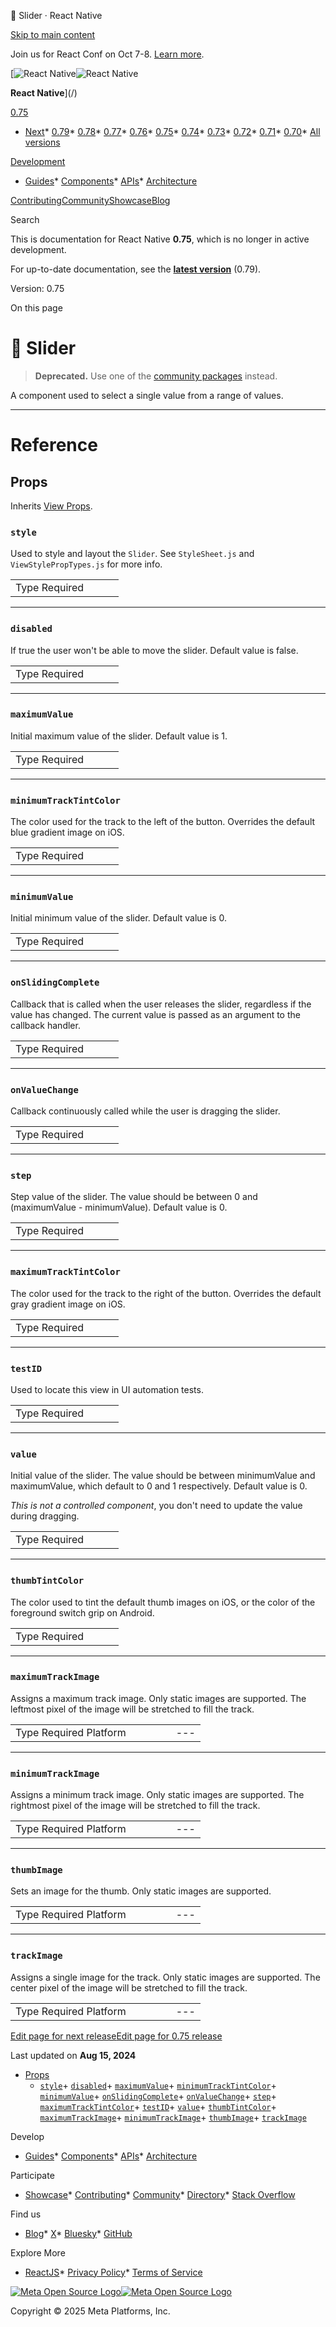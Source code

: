 🚧 Slider · React Native

[Skip to main content](#__docusaurus_skipToContent_fallback)

Join us for React Conf on Oct 7-8. [Learn more](https://conf.react.dev).

[![React Native](/img/header_logo.svg)![React Native](/img/header_logo.svg)

**React Native**](/)

[0.75](/docs/0.75/slider)

* [Next](/docs/next/getting-started)* [0.79](/docs/getting-started)* [0.78](/docs/0.78/getting-started)* [0.77](/docs/0.77/getting-started)* [0.76](/docs/0.76/getting-started)* [0.75](/docs/0.75/slider)* [0.74](/docs/0.74/slider)* [0.73](/docs/0.73/slider)* [0.72](/docs/0.72/slider)* [0.71](/docs/0.71/slider)* [0.70](/docs/0.70/slider)* [All versions](/versions)

[Development](#)

* [Guides](/docs/0.75/getting-started)* [Components](/docs/0.75/components-and-apis)* [APIs](/docs/0.75/accessibilityinfo)* [Architecture](/architecture/overview)

[Contributing](/contributing/overview)[Community](/community/overview)[Showcase](/showcase)[Blog](/blog)

Search

This is documentation for React Native **0.75**, which is no longer in active development.

For up-to-date documentation, see the **[latest version](/docs/getting-started)** (0.79).

Version: 0.75

On this page

🚧 Slider
========

> **Deprecated.** Use one of the [community packages](https://reactnative.directory/?search=slider) instead.

A component used to select a single value from a range of values.

---

Reference
=========

Props[​](#props "Direct link to Props")
---------------------------------------

Inherits [View Props](/docs/0.75/view#props).

### `style`[​](#style "Direct link to style")

Used to style and layout the `Slider`. See `StyleSheet.js` and `ViewStylePropTypes.js` for more info.

|  |  |  |  |
| --- | --- | --- | --- |
| Type Required|  |  | | --- | --- | | View.style No | | | |

---

### `disabled`[​](#disabled "Direct link to disabled")

If true the user won't be able to move the slider. Default value is false.

|  |  |  |  |
| --- | --- | --- | --- |
| Type Required|  |  | | --- | --- | | bool No | | | |

---

### `maximumValue`[​](#maximumvalue "Direct link to maximumvalue")

Initial maximum value of the slider. Default value is 1.

|  |  |  |  |
| --- | --- | --- | --- |
| Type Required|  |  | | --- | --- | | number No | | | |

---

### `minimumTrackTintColor`[​](#minimumtracktintcolor "Direct link to minimumtracktintcolor")

The color used for the track to the left of the button. Overrides the default blue gradient image on iOS.

|  |  |  |  |
| --- | --- | --- | --- |
| Type Required|  |  | | --- | --- | | [color](/docs/0.75/colors) No | | | |

---

### `minimumValue`[​](#minimumvalue "Direct link to minimumvalue")

Initial minimum value of the slider. Default value is 0.

|  |  |  |  |
| --- | --- | --- | --- |
| Type Required|  |  | | --- | --- | | number No | | | |

---

### `onSlidingComplete`[​](#onslidingcomplete "Direct link to onslidingcomplete")

Callback that is called when the user releases the slider, regardless if the value has changed. The current value is passed as an argument to the callback handler.

|  |  |  |  |
| --- | --- | --- | --- |
| Type Required|  |  | | --- | --- | | function No | | | |

---

### `onValueChange`[​](#onvaluechange "Direct link to onvaluechange")

Callback continuously called while the user is dragging the slider.

|  |  |  |  |
| --- | --- | --- | --- |
| Type Required|  |  | | --- | --- | | function No | | | |

---

### `step`[​](#step "Direct link to step")

Step value of the slider. The value should be between 0 and (maximumValue - minimumValue). Default value is 0.

|  |  |  |  |
| --- | --- | --- | --- |
| Type Required|  |  | | --- | --- | | number No | | | |

---

### `maximumTrackTintColor`[​](#maximumtracktintcolor "Direct link to maximumtracktintcolor")

The color used for the track to the right of the button. Overrides the default gray gradient image on iOS.

|  |  |  |  |
| --- | --- | --- | --- |
| Type Required|  |  | | --- | --- | | [color](/docs/0.75/colors) No | | | |

---

### `testID`[​](#testid "Direct link to testid")

Used to locate this view in UI automation tests.

|  |  |  |  |
| --- | --- | --- | --- |
| Type Required|  |  | | --- | --- | | string No | | | |

---

### `value`[​](#value "Direct link to value")

Initial value of the slider. The value should be between minimumValue and maximumValue, which default to 0 and 1 respectively. Default value is 0.

*This is not a controlled component*, you don't need to update the value during dragging.

|  |  |  |  |
| --- | --- | --- | --- |
| Type Required|  |  | | --- | --- | | number No | | | |

---

### `thumbTintColor`[​](#thumbtintcolor "Direct link to thumbtintcolor")

The color used to tint the default thumb images on iOS, or the color of the foreground switch grip on Android.

|  |  |  |  |
| --- | --- | --- | --- |
| Type Required|  |  | | --- | --- | | [color](/docs/0.75/colors) No | | | |

---

### `maximumTrackImage`[​](#maximumtrackimage "Direct link to maximumtrackimage")

Assigns a maximum track image. Only static images are supported. The leftmost pixel of the image will be stretched to fill the track.

|  |  |  |  |  |  |
| --- | --- | --- | --- | --- | --- |
| Type Required Platform|  |  |  | | --- | --- | --- | | Image.propTypes.source No iOS | | | | | |

---

### `minimumTrackImage`[​](#minimumtrackimage "Direct link to minimumtrackimage")

Assigns a minimum track image. Only static images are supported. The rightmost pixel of the image will be stretched to fill the track.

|  |  |  |  |  |  |
| --- | --- | --- | --- | --- | --- |
| Type Required Platform|  |  |  | | --- | --- | --- | | Image.propTypes.source No iOS | | | | | |

---

### `thumbImage`[​](#thumbimage "Direct link to thumbimage")

Sets an image for the thumb. Only static images are supported.

|  |  |  |  |  |  |
| --- | --- | --- | --- | --- | --- |
| Type Required Platform|  |  |  | | --- | --- | --- | | Image.propTypes.source No iOS | | | | | |

---

### `trackImage`[​](#trackimage "Direct link to trackimage")

Assigns a single image for the track. Only static images are supported. The center pixel of the image will be stretched to fill the track.

|  |  |  |  |  |  |
| --- | --- | --- | --- | --- | --- |
| Type Required Platform|  |  |  | | --- | --- | --- | | Image.propTypes.source No iOS | | | | | |

[Edit page for next release](https://github.com/facebook/react-native-website/edit/main/docs/slider.md)[Edit page for 0.75 release](https://github.com/facebook/react-native-website/edit/main/website/versioned_docs/version-0.75/slider.md)

Last updated on **Aug 15, 2024**

* [Props](#props)
  + [`style`](#style)+ [`disabled`](#disabled)+ [`maximumValue`](#maximumvalue)+ [`minimumTrackTintColor`](#minimumtracktintcolor)+ [`minimumValue`](#minimumvalue)+ [`onSlidingComplete`](#onslidingcomplete)+ [`onValueChange`](#onvaluechange)+ [`step`](#step)+ [`maximumTrackTintColor`](#maximumtracktintcolor)+ [`testID`](#testid)+ [`value`](#value)+ [`thumbTintColor`](#thumbtintcolor)+ [`maximumTrackImage`](#maximumtrackimage)+ [`minimumTrackImage`](#minimumtrackimage)+ [`thumbImage`](#thumbimage)+ [`trackImage`](#trackimage)

Develop

* [Guides](/docs/getting-started)* [Components](/docs/components-and-apis)* [APIs](/docs/accessibilityinfo)* [Architecture](/architecture/overview)

Participate

* [Showcase](/showcase)* [Contributing](/contributing/overview)* [Community](/community/overview)* [Directory](https://reactnative.directory/)* [Stack Overflow](https://stackoverflow.com/questions/tagged/react-native)

Find us

* [Blog](/blog)* [X](https://x.com/reactnative)* [Bluesky](https://bsky.app/profile/reactnative.dev)* [GitHub](https://github.com/facebook/react-native)

Explore More

* [ReactJS](https://react.dev/)* [Privacy Policy](https://opensource.fb.com/legal/privacy/)* [Terms of Service](https://opensource.fb.com/legal/terms/)

[![Meta Open Source Logo](/img/oss_logo.svg)![Meta Open Source Logo](/img/oss_logo.svg)](https://opensource.fb.com/)

Copyright © 2025 Meta Platforms, Inc.